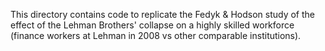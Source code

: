 This directory contains code to replicate the Fedyk & Hodson study of the effect of the Lehman Brothers' collapse on a highly skilled workforce (finance workers at Lehman in 2008 vs other comparable institutions).
